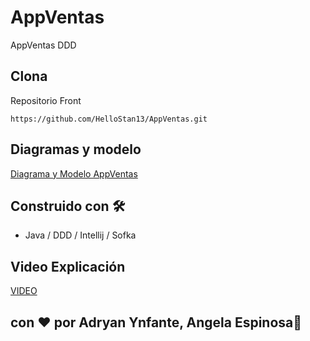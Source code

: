 # AppVentas
AppVentas DDD 

## Clona
Repositorio Front
```plain
https://github.com/HelloStan13/AppVentas.git

```
## Diagramas y modelo
[Diagrama y Modelo AppVentas](https://drive.google.com/file/d/1LhC6D_JpgNWd8JWOcarG9ykKN04i697Z/view?usp=sharing)

## Construido con 🛠️

- Java / DDD / Intellij / Sofka

## Video Explicación 
[VIDEO]()

## con ❤️ por  Adryan Ynfante, Angela Espinosa🍿
